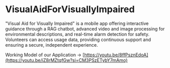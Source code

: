 # VisualAidForVisuallyImpaired
"Visual Aid for Visually Impaired" is a mobile app offering interactive guidance through a RAG chatbot, advanced video and image processing for environmental descriptions, and real-time alarm detection for safety. Volunteers can access usage data, providing continuous support and ensuring a secure, independent experience.

Working Model of our Application -> [https://youtu.be/8ffPsznEdoA](https://youtu.be/iZ8rMZtqfGw?si=CM3PSzETybY7mAmo)

